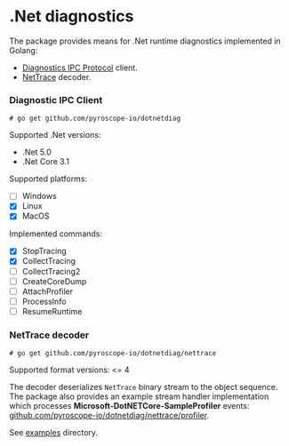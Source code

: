 # .Net diagnostics

The package provides means for .Net runtime diagnostics implemented in Golang:
 - [Diagnostics IPC Protocol](https://github.com/dotnet/diagnostics/blob/main/documentation/design-docs/ipc-protocol.md#transport) client.
 - [NetTrace](https://github.com/microsoft/perfview/blob/main/src/TraceEvent/EventPipe/EventPipeFormat.md) decoder.

### Diagnostic IPC Client

```
# go get github.com/pyroscope-io/dotnetdiag
```

Supported .Net versions:
 - .Net 5.0
 - .Net Core 3.1

Supported platforms:
 - [ ] Windows
 - [x] Linux
 - [x] MacOS

Implemented commands:
 - [x] StopTracing
 - [x] CollectTracing
 - [ ] CollectTracing2
 - [ ] CreateCoreDump
 - [ ] AttachProfiler
 - [ ] ProcessInfo
 - [ ] ResumeRuntime

### NetTrace decoder

```
# go get github.com/pyroscope-io/dotnetdiag/nettrace
```

Supported format versions: <= 4

The decoder deserializes `NetTrace` binary stream to the object sequence. The package also provides an example stream
handler implementation which processes **Microsoft-DotNETCore-SampleProfiler**
events: [github.com/pyroscope-io/dotnetdiag/nettrace/profiler](github.com/pyroscope-io/dotnetdiag/nettrace/profiler).

See [examples](examples) directory.

